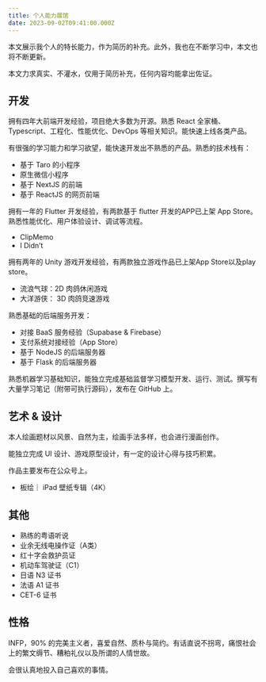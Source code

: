 ```yaml
---
title: 个人能力展馆
date: 2023-09-02T09:41:00.000Z
---
```



本文展示我个人的特长能力，作为简历的补充。此外，我也在不断学习中，本文也将不断更新。

本文力求真实、不灌水，仅用于简历补充，任何内容均能拿出佐证。

## 开发

拥有四年大前端开发经验，项目绝大多数为开源。熟悉 React 全家桶、Typescript、工程化、性能优化、DevOps 等相关知识。能快速上线各类产品。

有很强的学习能力和学习欲望，能快速开发出不熟悉的产品。熟悉的技术栈有：
- 基于 Taro 的小程序
- 原生微信小程序
- 基于 NextJS 的前端
- 基于 ReactJS 的网页前端



拥有一年的 Flutter 开发经验，有两款基于 flutter 开发的APP已上架 App Store。熟悉性能优化、用户体验设计、调试等流程。
- ClipMemo
- I Didn’t



拥有两年的 Unity 游戏开发经验，有两款独立游戏作品已上架App Store以及play store。
- 流浪气球：2D 肉鸽休闲游戏
- 大洋游侠： 3D 肉鸽竞速游戏



熟悉基础的后端服务开发：
- 对接 BaaS 服务经验（Supabase & Firebase）
- 支付系统对接经验（App Store）
- 基于 NodeJS 的后端服务器
- 基于 Flask 的后端服务器



熟悉机器学习基础知识，能独立完成基础监督学习模型开发、运行、测试。撰写有大量学习笔记（附带可执行源码），发布在 GitHub 上。

## 艺术 & 设计

本人绘画题材以风景、自然为主，绘画手法多样，也会进行漫画创作。

能独立完成 UI 设计、游戏原型设计，有一定的设计心得与技巧积累。

作品主要发布在公众号上。
- 板绘｜ iPad 壁纸专辑（4K）

## 其他
- 熟练的粤语听说
- 业余无线电操作证（A类）
- 红十字会救护员证
- 机动车驾驶证（C1）
- 日语 N3 证书
- 法语 A1 证书
- CET-6 证书

## 性格

INFP，90% 的完美主义者，喜爱自然、质朴与简约。有话直说不拐弯，痛恨社会上的繁文缛节、糟粕礼仪以及所谓的人情世故。

会很认真地投入自己喜欢的事情。
